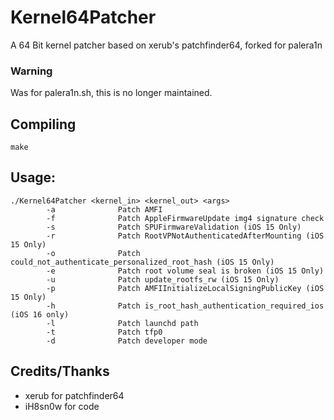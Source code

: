 # Kernel64Patcher
A 64 Bit kernel patcher based on xerub's patchfinder64, forked for palera1n

### Warning
Was for palera1n.sh, this is no longer maintained.

## Compiling
```
make
```

## Usage:
```
./Kernel64Patcher <kernel_in> <kernel_out> <args>
        -a              Patch AMFI
        -f              Patch AppleFirmwareUpdate img4 signature check
        -s              Patch SPUFirmwareValidation (iOS 15 Only)
        -r              Patch RootVPNotAuthenticatedAfterMounting (iOS 15 Only)
        -o              Patch could_not_authenticate_personalized_root_hash (iOS 15 Only)
        -e              Patch root volume seal is broken (iOS 15 Only)
        -u              Patch update_rootfs_rw (iOS 15 Only)
        -p              Patch AMFIInitializeLocalSigningPublicKey (iOS 15 Only)
        -h              Patch is_root_hash_authentication_required_ios (iOS 16 only)
        -l              Patch launchd path
        -t              Patch tfp0
        -d              Patch developer mode
```

## Credits/Thanks
* xerub for patchfinder64
* iH8sn0w for code
